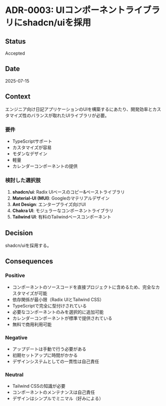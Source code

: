 # ADR-0003: UIコンポーネントライブラリにshadcn/uiを採用

## Status

Accepted

## Date

2025-07-15

## Context

エンジニア向け日記アプリケーションのUIを構築するにあたり、開発効率とカスタマイズ性のバランスが取れたUIライブラリが必要。

### 要件

- TypeScriptサポート
- カスタマイズが容易
- モダンなデザイン
- 軽量
- カレンダーコンポーネントの提供

### 検討した選択肢

1. **shadcn/ui**: Radix UIベースのコピー&ペーストライブラリ
2. **Material-UI (MUI)**: Googleのマテリアルデザイン
3. **Ant Design**: エンタープライズ向けUI
4. **Chakra UI**: モジュラーなコンポーネントライブラリ
5. **Tailwind UI**: 有料のTailwindベースコンポーネント

## Decision

shadcn/uiを採用する。

## Consequences

### Positive

- コンポーネントのソースコードを直接プロジェクトに含めるため、完全なカスタマイズが可能
- 依存関係が最小限（Radix UIとTailwind CSS）
- TypeScriptで完全に型付けされている
- 必要なコンポーネントのみを選択的に追加可能
- カレンダーコンポーネントが標準で提供されている
- 無料で商用利用可能

### Negative

- アップデートは手動で行う必要がある
- 初期セットアップに時間がかかる
- デザインシステムとしての一貫性は自己責任

### Neutral

- Tailwind CSSの知識が必要
- コンポーネントのメンテナンスは自己責任
- デザインはシンプルでミニマル（好みによる）
